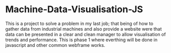 # Machine-Data-Visualisation-JS
This is a project to solve a problem in my last job; that being of how to gather data from industrial machines and also provide a website were that data can be presented in a clear and clean manager to allow visualisation of trends and performance. This is phase 1 where everthing will be done in javascript and other common webframe works.

